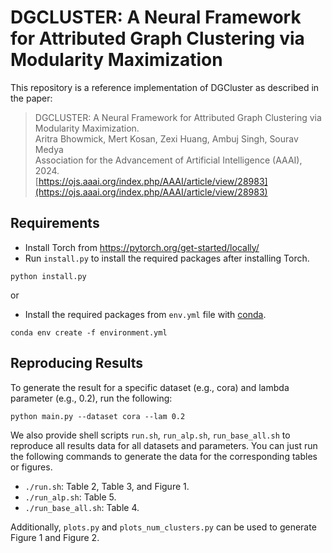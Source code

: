 # DGCLUSTER: A Neural Framework for Attributed Graph Clustering via Modularity Maximization

This repository is a reference implementation of DGCluster as described in the paper:
<br/>
> DGCLUSTER: A Neural Framework for Attributed Graph Clustering via Modularity Maximization.<br>
> Aritra Bhowmick, Mert Kosan, Zexi Huang, Ambuj Singh, Sourav Medya<br>
> Association for the Advancement of Artificial Intelligence (AAAI), 2024.<br>
> [https://ojs.aaai.org/index.php/AAAI/article/view/28983](https://ojs.aaai.org/index.php/AAAI/article/view/28983)

## Requirements

- Install Torch from https://pytorch.org/get-started/locally/
- Run `install.py` to install the required packages after installing Torch.

```setup
python install.py
```

or

- Install the required packages from `env.yml` file with [conda](https://conda.io/projects/conda/en/latest/user-guide/install/index.html).

```setup
conda env create -f environment.yml
```

## Reproducing Results

To generate the result for a specific dataset (e.g., cora) and lambda parameter (e.g., 0.2), run the following:

```train
python main.py --dataset cora --lam 0.2
```

We also provide shell scripts `run.sh`, `run_alp.sh`, `run_base_all.sh` to reproduce all results data for all datasets and parameters. You can just run the following commands to generate the data for the corresponding tables or figures.

- `./run.sh`: Table 2, Table 3, and Figure 1.
- `./run_alp.sh`: Table 5.
- `./run_base_all.sh`: Table 4.

Additionally, `plots.py` and `plots_num_clusters.py` can be used to generate Figure 1 and Figure 2.


 
